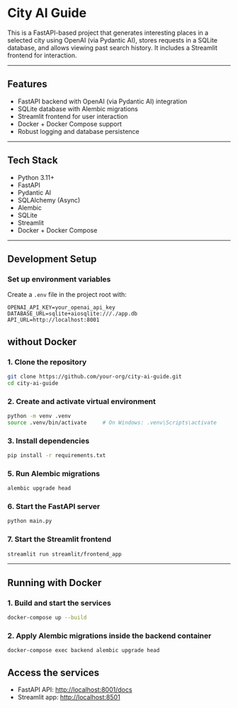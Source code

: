 # City AI Guide

This is a FastAPI-based project that generates interesting places in a selected city using OpenAI (via Pydantic AI), stores requests in a SQLite database, and allows viewing past search history. It includes a Streamlit frontend for interaction.

---

## Features

* FastAPI backend with OpenAI (via Pydantic AI) integration
* SQLite database with Alembic migrations
* Streamlit frontend for user interaction
* Docker + Docker Compose support
* Robust logging and database persistence

---

## Tech Stack

* Python 3.11+
* FastAPI
* Pydantic AI
* SQLAlchemy (Async)
* Alembic
* SQLite
* Streamlit
* Docker + Docker Compose

---

## Development Setup 

### Set up environment variables

Create a `.env` file in the project root with:

```
OPENAI_API_KEY=your_openai_api_key
DATABASE_URL=sqlite+aiosqlite:///./app.db
API_URL=http://localhost:8001
```

## without Docker

### 1. Clone the repository

```bash
git clone https://github.com/your-org/city-ai-guide.git
cd city-ai-guide
```

### 2. Create and activate virtual environment

```bash
python -m venv .venv
source .venv/bin/activate     # On Windows: .venv\Scripts\activate
```

### 3. Install dependencies

```bash
pip install -r requirements.txt
```

### 5. Run Alembic migrations

```bash
alembic upgrade head
```

### 6. Start the FastAPI server

```bash
python main.py
```

### 7. Start the Streamlit frontend

```bash
streamlit run streamlit/frontend_app
```

---

## Running with Docker

### 1. Build and start the services

```bash
docker-compose up --build
```

### 2. Apply Alembic migrations inside the backend container
```bash
docker-compose exec backend alembic upgrade head
```

## Access the services

* FastAPI API: [http://localhost:8001/docs](http://localhost:8001/docs)
* Streamlit app: [http://localhost:8501](http://localhost:8501)